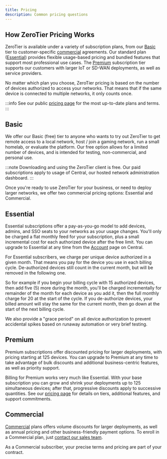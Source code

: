```yaml
---
title: Pricing
description: Common pricing questions
---
```


## How ZeroTier Pricing Works

ZeroTier is available under a variety of subscription plans, from our [Basic](#basic) tier to customer-specific [commercial](#commercial) agreements. Our standard plan ([Essential](#essential)) provides flexible usage-based pricing and bundled features that support most professional use cases. The [Premium](#premium) subscription tier supports our customers with larger IoT or SD-WAN deployments, as well as service providers.

No matter which plan you choose, ZeroTier pricing is based on the number of devices authorized to access your networks. That means that if the same device is connected to multiple networks, it only counts once.

:::info
See our public [pricing page](https://www.zerotier.com/pricing/) for the most up-to-date plans and terms.
:::

## Basic

We offer our Basic (free) tier to anyone who wants to try out ZeroTier to get remote access to a local network, host / join a gaming network, run a small homelab, or evaluate the platform. Our free option allows for a limited number of devices, and is intended for testing, non-commercial, and personal use.

:::note
Downloading and using the ZeroTier client is free. Our paid subscriptions apply to usage of Central, our hosted network administration dashboard.
:::

Once you're ready to use ZeroTier for your business, or need to deploy larger networks, we offer two commercial pricing options: Essential and Commercial.

## Essential

Essential subscriptions offer a pay-as-you-go model to add devices, admins, and SSO seats to your networks as your usage changes. You'll only be charged a flat monthly feed for your subscription, plus a small incremental cost for each authorized device after the free limit. You can upgrade to Essential at any time from the [Account](https://my.zerotier.com/account) page on Central.

For Essential subscribers, we charge per unique device authorized in a given month. That means you pay for the device you use in each billing cycle. De-authorized devices still count in the current month, but will be removed in the following one.

So for example if you begin your billing cycle with 15 authorized devices, then add five (5) more during the month, you'll be charged incrementally for remainder of the month for each device as you add it, then the full monthly charge for 20 at the start of the cycle. If you de-authorize devices, your billed amount will stay the same for the current month, then go down at the start of the next billing cycle.

We also provide a "grace period" on all device authorization to prevent accidental spikes based on runaway automation or very brief testing.

## Premium

Premium subscriptions offer discounted pricing for larger deployments, with pricing starting at 125 devices. You can upgrade to Premium at any time to take advantage of bulk discounts and additional business-centric features, as well as priority support.

Billing for Premium works very much like Essential. With your base subscription you can grow and shrink your deployments up to 125 simultaneous devices; after that, progressive discounts apply to successive quantities. See our [pricing page](https://zerotier.com/pricing) for details on tiers, additional features, and support commitments.

## Commercial

[Commercial](#commercial) plans offers volume discounts for larger deployments, as well as annual pricing and other business-friendly payment options. To enroll in a Commercial plan, just [contact our sales team](https://www.zerotier.com/contact).

As a Commercial subscriber, your precise terms and pricing are part of your contract.
